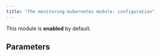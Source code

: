 ```yaml
---
title: "The monitoring-kubernetes module: configuration"
---
```


This module is **enabled** by default.

## Parameters

<!-- SCHEMA -->
